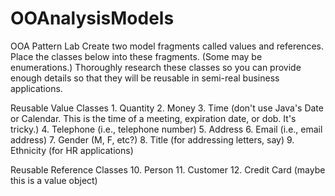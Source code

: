 # OOAnalysisModels
OOA Pattern Lab
Create two model fragments called values and references. Place the classes below into these fragments. (Some may be enumerations.) Thoroughly research these classes so you can provide enough details so that they will be reusable in semi­-real business applications. 

Reusable Value Classes 
	1.	Quantity 
	2.	Money 
	3.	Time (don't use Java's Date or Calendar. This is the time of a meeting, expiration date, or dob. It's tricky.) 
	4.	Telephone (i.e., telephone number) 
	5.	Address 
	6.	Email (i.e., email address) 
	7.	Gender (M, F, etc?) 
	8.	Title (for addressing letters, say) 
	9.	Ethnicity (for HR applications) 

Reusable Reference Classes 
  10. Person
  11. Customer
  12. Credit Card (maybe this is a value object) 

